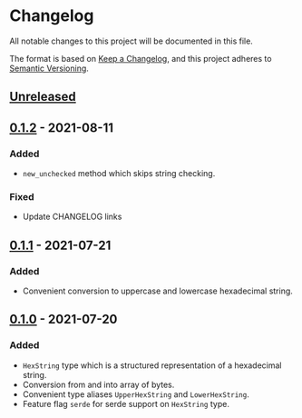 # Changelog
All notable changes to this project will be documented in this file.

The format is based on [Keep a Changelog](https://keepachangelog.com/en/1.0.0/),
and this project adheres to [Semantic Versioning](https://semver.org/spec/v2.0.0.html).

## [Unreleased]

## [0.1.2] - 2021-08-11
### Added
- `new_unchecked` method which skips string checking.

### Fixed
- Update CHANGELOG links

## [0.1.1] - 2021-07-21
### Added
- Convenient conversion to uppercase and lowercase hexadecimal string.

## [0.1.0] - 2021-07-20
### Added
- `HexString` type which is a structured representation of a hexadecimal string.
- Conversion from and into array of bytes.
- Convenient type aliases `UpperHexString` and `LowerHexString`.
- Feature flag `serde` for serde support on `HexString` type.

[Unreleased]: https://github.com/alekece/hextring-rs/compare/v0.1.2...HEAD
[0.1.2]: https://github.com/alekece/hexstring-rs/releases/tag/v0.1.2
[0.1.1]: https://github.com/alekece/hexstring-rs/releases/tag/v0.1.1
[0.1.0]: https://github.com/alekece/hexstring-rs/releases/tag/v0.1.0

